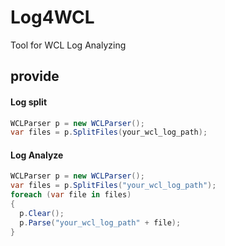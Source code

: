 # Log4WCL
Tool for WCL Log Analyzing

## provide
#### Log split
```c#
WCLParser p = new WCLParser();
var files = p.SplitFiles(your_wcl_log_path);
```

#### Log Analyze
``` c#
WCLParser p = new WCLParser();
var files = p.SplitFiles("your_wcl_log_path");
foreach (var file in files)
{
  p.Clear();
  p.Parse("your_wcl_log_path" + file);
}
```
